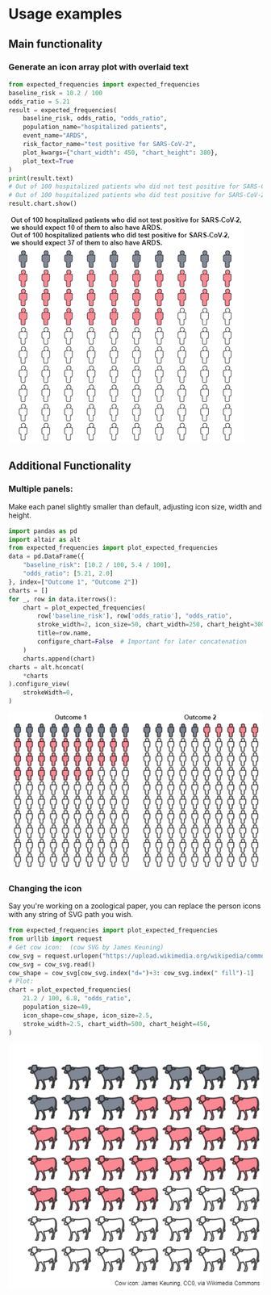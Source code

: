 # Usage examples

## Main functionality
### Generate an icon array plot with overlaid text
```python
from expected_frequencies import expected_frequencies
baseline_risk = 10.2 / 100
odds_ratio = 5.21
result = expected_frequencies(
    baseline_risk, odds_ratio, "odds_ratio",
    population_name="hospitalized patients",
    event_name="ARDS",
    risk_factor_name="test positive for SARS-CoV-2",
    plot_kwargs={"chart_width": 450, "chart_height": 380},
    plot_text=True
)
print(result.text)
# Out of 100 hospitalized patients who did not test positive for SARS-CoV-2, we should expect 10 of them to also have ARDS.
# Out of 100 hospitalized patients who did test positive for SARS-CoV-2, we should expect 37 of them to also have ARDS.
result.chart.show()
```
![Isotype-grid plot](isotype_grid.png)



## Additional Functionality
### Multiple panels:
Make each panel slightly smaller than default,
adjusting icon size, width and height.
```python
import pandas as pd
import altair as alt
from expected_frequencies import plot_expected_frequencies
data = pd.DataFrame({
    "baseline_risk": [10.2 / 100, 5.4 / 100],
    "odds_ratio": [5.21, 2.0]
}, index=["Outcome 1", "Outcome 2"])
charts = []
for _, row in data.iterrows():
    chart = plot_expected_frequencies(
        row['baseline_risk'], row['odds_ratio'], "odds_ratio",
        stroke_width=2, icon_size=50, chart_width=250, chart_height=300,
        title=row.name,
        configure_chart=False  # Important for later concatenation
    )
    charts.append(chart)
charts = alt.hconcat(
    *charts
).configure_view(
    strokeWidth=0,
)
```
![two-panel isotype-grid](multi_panel_chart.png)


### Changing the icon
Say you're working on a zoological paper,
you can replace the person icons with any string of SVG path you wish.
```python
from expected_frequencies import plot_expected_frequencies
from urllib import request
# Get cow icon:  (cow SVG by James Keuning)
cow_svg = request.urlopen("https://upload.wikimedia.org/wikipedia/commons/5/5f/Cow_%286378%29_-_The_Noun_Project.svg")
cow_svg = cow_svg.read()
cow_shape = cow_svg[cow_svg.index("d=")+3: cow_svg.index(" fill")-1]
# Plot:
chart = plot_expected_frequencies(
    21.2 / 100, 6.8, "odds_ratio",
    population_size=49,
    icon_shape=cow_shape, icon_size=2.5,
    stroke_width=2.5, chart_width=500, chart_height=450,
)
```
![Isotype-grid of cows](cow_chart.png)
